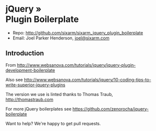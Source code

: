 # jQuery » <br> Plugin Boilerplate

* Repo: <http://github.com/sixarm/sixarm_jquery_plugin_boilerplate>
* Email: Joel Parker Henderson, <joel@sixarm.com>


## Introduction

From <http://www.websanova.com/tutorials/jquery/jquery-plugin-development-boilerplate>

Also see <http://www.websanova.com/tutorials/jquery/10-coding-tips-to-write-superior-jquery-plugins>

The version we use is linted thanks to Thomas Traub, <http://thomastraub.com>

For more jQuery boilerplates see <https://github.com/zenorocha/jquery-boilerplate>

Want to help? We're happy to get pull requests.


